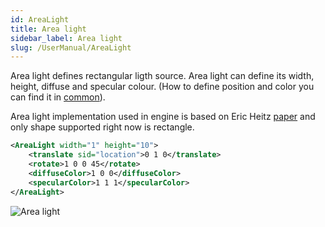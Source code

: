 ```yaml
---
id: AreaLight
title: Area light
sidebar_label: Area light
slug: /UserManual/AreaLight
---
```


Area light defines rectangular ligth source. Area light can define its width, height, diffuse and specular colour. (How to define position and color you can find it in [common](/docs/UserManual/Common)).

Area light implementation used in engine is based on Eric Heitz [paper](https://dl.acm.org/doi/10.1145/2897824.2925895) and only shape supported right now is rectangle.

```xml
<AreaLight width="1" height="10">
    <translate sid="location">0 1 0</translate>
    <rotate>1 0 0 45</rotate>
    <diffuseColor>1 0 0</diffuseColor>
    <specularColor>1 1 1</specularColor>
</AreaLight>
```


![Area light](/img/areaLight.png)